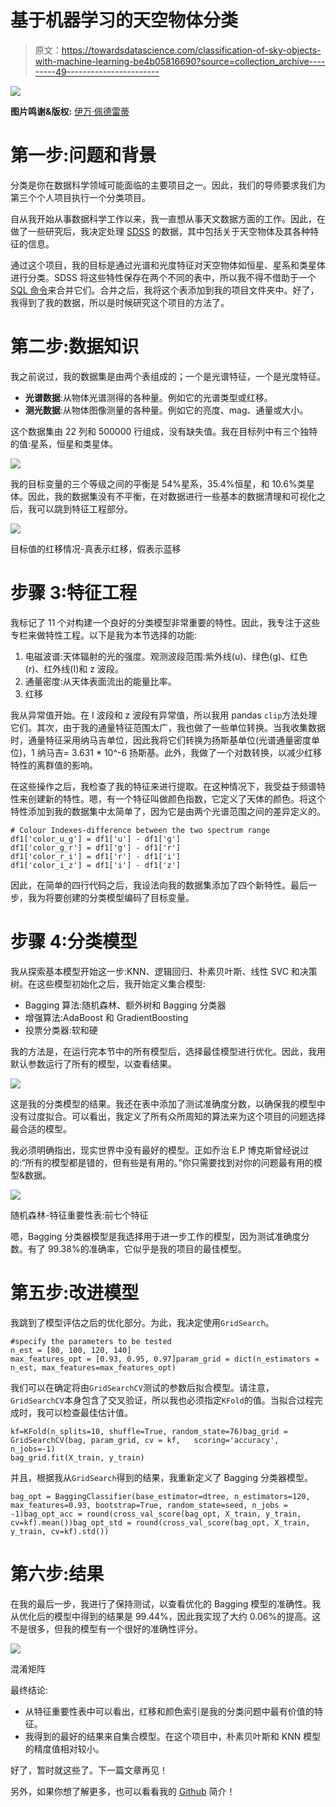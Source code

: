 # 基于机器学习的天空物体分类

> 原文：<https://towardsdatascience.com/classification-of-sky-objects-with-machine-learning-be4b05816690?source=collection_archive---------49----------------------->

![](img/1c454b773546efbde5564dd28452502d.png)

**图片鸣谢&版权:** [伊万·佩德雷蒂](http://www.thewildlifemoments.com/about/)

# 第一步:问题和背景

分类是你在数据科学领域可能面临的主要项目之一。因此，我们的导师要求我们为第三个个人项目执行一个分类项目。

自从我开始从事数据科学工作以来，我一直想从事天文数据方面的工作。因此，在做了一些研究后，我决定处理 [SDSS](https://www.sdss.org/) 的数据，其中包括关于天空物体及其各种特征的信息。

通过这个项目，我的目标是通过光谱和光度特征对天空物体如恒星、星系和类星体进行分类。SDSS 将这些特性保存在两个不同的表中，所以我不得不借助于一个 [SQL 命令](https://github.com/alpercakr/Classification-of-Astronomical-Objects/blob/master/sql.txt)来合并它们。合并之后，我将这个表添加到我的项目文件夹中。好了，我得到了我的数据，所以是时候研究这个项目的方法了。

# 第二步:数据知识

我之前说过，我的数据集是由两个表组成的；一个是光谱特征，一个是光度特征。

*   **光谱数据**:从物体光谱测得的各种量。例如它的光谱类型或红移。
*   **测光数据**:从物体图像测量的各种量。例如它的亮度、mag、通量或大小。

这个数据集由 22 列和 500000 行组成，没有缺失值。我在目标列中有三个独特的值:星系，恒星和类星体。

![](img/a2fcd562b35cebf0d0e15a87f6c059fa.png)

我的目标变量的三个等级之间的平衡是 54%星系，35.4%恒星，和 10.6%类星体。因此，我的数据集没有不平衡，在对数据进行一些基本的数据清理和可视化之后，我可以跳到特征工程部分。

![](img/c367f70db40d3dd59a40e54f806dd461.png)

目标值的红移情况-真表示红移，假表示蓝移

# 步骤 3:特征工程

我标记了 11 个对构建一个良好的分类模型非常重要的特性。因此，我专注于这些专栏来做特性工程。以下是我为本节选择的功能:

1.  电磁波谱:天体辐射的光的强度。观测波段范围:紫外线(u)、绿色(g)、红色(r)、红外线(I)和 z 波段。
2.  通量密度:从天体表面流出的能量比率。
3.  红移

我从异常值开始。在 I 波段和 z 波段有异常值，所以我用 pandas `clip`方法处理它们。其次，由于我的通量特征范围太广，我也做了一些单位转换。当我收集数据时，通量特征采用纳马吉单位，因此我将它们转换为扬斯基单位(光谱通量密度单位)，1 纳马吉= 3.631 * 10^-6 扬斯基。此外，我做了一个对数转换，以减少红移特性的离群值的影响。

在这些操作之后，我检查了我的特征来进行提取。在这种情况下，我受益于频谱特性来创建新的特性。嗯，有一个特征叫做颜色指数，它定义了天体的颜色。将这个特性添加到我的数据集中太简单了，因为它是由两个光谱范围之间的差异定义的。

```
# Colour Indexes-difference between the two spectrum range
df1['color_u_g'] = df1['u'] - df1['g']
df1['color_g_r'] = df1['g'] - df1['r']
df1['color_r_i'] = df1['r'] - df1['i']
df1['color_i_z'] = df1['i'] - df1['z']
```

因此，在简单的四行代码之后，我设法向我的数据集添加了四个新特性。最后一步，我为将要创建的分类模型编码了目标变量。

# 步骤 4:分类模型

我从探索基本模型开始这一步:KNN、逻辑回归、朴素贝叶斯、线性 SVC 和决策树。在这些模型初始化之后，我开始定义集合模型:

*   Bagging 算法:随机森林、额外树和 Bagging 分类器
*   增强算法:AdaBoost 和 GradientBoosting
*   投票分类器:软和硬

我的方法是，在运行完本节中的所有模型后，选择最佳模型进行优化。因此，我用默认参数运行了所有的模型，以查看结果。

![](img/d706b3467fd964372693430aa298dfd8.png)

这是我的分类模型的结果。我还在表中添加了测试准确度分数，以确保我的模型中没有过度拟合。可以看出，我定义了所有众所周知的算法来为这个项目的问题选择最合适的模型。

我必须明确指出，现实世界中没有最好的模型。正如乔治 E.P 博克斯曾经说过的:“所有的模型都是错的，但有些是有用的。”你只需要找到对你的问题最有用的模型&数据。

![](img/fcd032a781deb90af37ff4785281473c.png)

随机森林-特征重要性表:前七个特征

嗯，Bagging 分类器模型是我选择用于进一步工作的模型，因为测试准确度分数。有了 99.38%的准确率，它似乎是我的项目的最佳模型。

# 第五步:改进模型

我跳到了模型评估之后的优化部分。为此，我决定使用`GridSearch`。

```
#specify the parameters to be tested
n_est = [80, 100, 120, 140]
max_features_opt = [0.93, 0.95, 0.97]param_grid = dict(n_estimators = n_est, max_features=max_features_opt)
```

我们可以在确定将由`GridSearchCV`测试的参数后拟合模型。请注意，`GridSearchCV`本身包含了交叉验证，所以我也必须指定`KFold`的值。当拟合过程完成时，我可以检查最佳估计值。

```
kf=KFold(n_splits=10, shuffle=True, random_state=76)bag_grid = GridSearchCV(bag, param_grid, cv = kf, 	scoring='accuracy', n_jobs=-1)
bag_grid.fit(X_train, y_train)
```

并且，根据我从`GridSearch`得到的结果，我重新定义了 Bagging 分类器模型。

```
bag_opt = BaggingClassifier(base_estimator=dtree, n_estimators=120,  max_features=0.93, bootstrap=True, random_state=seed, n_jobs = -1)bag_opt_acc = round(cross_val_score(bag_opt, X_train, y_train, 																																																 cv=kf).mean())bag_opt_std = round(cross_val_score(bag_opt, X_train, y_train, cv=kf).std())
```

# 第六步:结果

在我的最后一步，我进行了保持测试，以查看优化的 Bagging 模型的准确性。我从优化后的模型中得到的结果是 99.44%，因此我实现了大约 0.06%的提高。这不是很多，但我的模型有一个很好的准确性评分。

![](img/33fc03abc43e1be04fc432ef51e27646.png)

混淆矩阵

最终结论:

*   从特征重要性表中可以看出，红移和颜色索引是我的分类问题中最有价值的特征。
*   我得到的最好的结果来自集合模型。在这个项目中，朴素贝叶斯和 KNN 模型的精度值相对较小。

好了，暂时就这些了。下一篇文章再见！

另外，如果你想了解更多，也可以看看我的 [Github](https://github.com/alpercakr) 简介！
